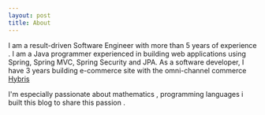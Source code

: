 ```yaml
---
layout: post
title: About
---
```





I am a result-driven Software Engineer with more than 5 years of experience . I am a Java programmer experienced in building web applications using Spring, Spring MVC, Spring Security and JPA. As a software developer, I have 3 years building e-commerce site with the omni-channel commerce [Hybris](www.hybris.com)  

I'm especially passionate about mathematics , programming languages  i built this blog to share this passion .